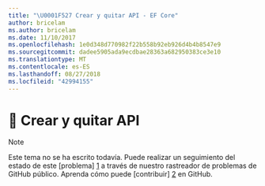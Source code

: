 ```yaml
---
title: "\U0001F527 Crear y quitar API - EF Core"
author: bricelam
ms.author: bricelam
ms.date: 11/10/2017
ms.openlocfilehash: 1e0d348d770982f22b558b92eb926d4b4b8547e9
ms.sourcegitcommit: dadee5905ada9ecdbae28363a682950383ce3e10
ms.translationtype: MT
ms.contentlocale: es-ES
ms.lasthandoff: 08/27/2018
ms.locfileid: "42994155"
---
```

# <a name="-create-and-drop-apis"></a>🔧 Crear y quitar API

> [!NOTE]
> Este tema no se ha escrito todavía. Puede realizar un seguimiento del estado de este [problema] [ 1] a través de nuestro rastreador de problemas de GitHub público. Aprenda cómo puede [contribuir] [ 2] en GitHub.


  [1]: https://github.com/aspnet/EntityFramework.Docs/issues/549
  [2]: https://github.com/aspnet/EntityFramework.Docs/blob/master/CONTRIBUTING.md
